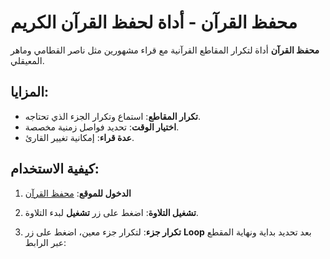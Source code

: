 # محفظ القرآن - أداة لحفظ القرآن الكريم

**محفظ القرآن** أداة لتكرار المقاطع القرآنية مع قراء مشهورين مثل ناصر القطامي وماهر المعيقلي.

## المزايا:
- **تكرار المقاطع**: استماع وتكرار الجزء الذي تحتاجه.
- **اختيار الوقت**: تحديد فواصل زمنية مخصصة.
- **عدة قراء**: إمكانية تغيير القارئ.

## كيفية الاستخدام:

1. **الدخول للموقع**: [محفظ القرآن](https://mp30quran.github.io/mohaafz_quran/index.html)

2. **تشغيل التلاوة**: اضغط على زر **تشغيل** لبدء التلاوة.

3. **تكرار جزء**: لتكرار جزء معين، اضغط على زر **Loop** بعد تحديد بداية ونهاية المقطع عبر الرابط:
